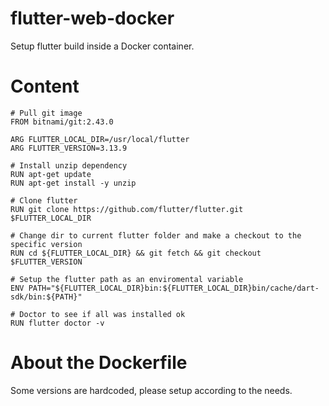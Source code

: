 # flutter-web-docker
Setup flutter build inside a Docker container.

# Content
```
# Pull git image
FROM bitnami/git:2.43.0

ARG FLUTTER_LOCAL_DIR=/usr/local/flutter
ARG FLUTTER_VERSION=3.13.9

# Install unzip dependency
RUN apt-get update
RUN apt-get install -y unzip

# Clone flutter
RUN git clone https://github.com/flutter/flutter.git $FLUTTER_LOCAL_DIR

# Change dir to current flutter folder and make a checkout to the specific version
RUN cd ${FLUTTER_LOCAL_DIR} && git fetch && git checkout $FLUTTER_VERSION

# Setup the flutter path as an enviromental variable
ENV PATH="${FLUTTER_LOCAL_DIR}bin:${FLUTTER_LOCAL_DIR}bin/cache/dart-sdk/bin:${PATH}"

# Doctor to see if all was installed ok
RUN flutter doctor -v
```

# About the Dockerfile
Some versions are hardcoded, please setup according to the needs.
